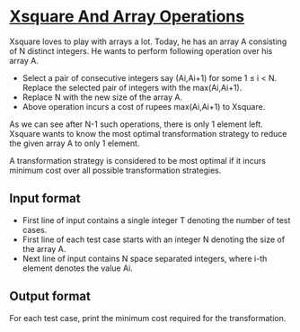 # [Xsquare And Array Operations][link]

Xsquare loves to play with arrays a lot. Today, he has an array A consisting of N distinct integers. He wants to perform following operation over his array A.

- Select a pair of consecutive integers say (Ai,Ai+1) for some 1 ≤ i < N. Replace the selected pair of integers with the max(Ai,Ai+1).
- Replace N with the new size of the array A.
- Above operation incurs a cost of rupees max(Ai,Ai+1) to Xsquare.

As we can see after N-1 such operations, there is only 1 element left. Xsquare wants to know the most optimal transformation strategy to reduce the given array A to only 1 element.

A transformation strategy is considered to be most optimal if it incurs minimum cost over all possible transformation strategies.

## Input format

- First line of input contains a single integer T denoting the number of test cases.
- First line of each test case starts with an integer N denoting the size of the array A.
- Next line of input contains N space separated integers, where i-th element denotes the value Ai.

## Output format

For each test case, print the minimum cost required for the transformation.

[link]: https://www.hackerearth.com/practice/data-structures/advanced-data-structures/segment-trees/practice-problems/algorithm/xsquare-and-array-operations/
